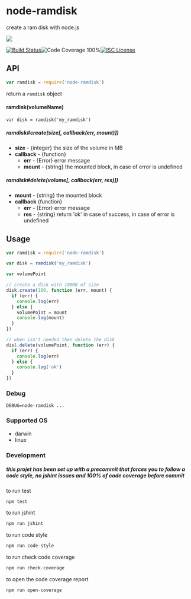 # node-ramdisk

create a ram disk with node.js

<a href="https://nodei.co/npm/node-ramdisk/"><img src="https://nodei.co/npm/node-ramdisk.png?downloads=true"></a>

[![Build Status](https://img.shields.io/badge/build-passing-brightgreen.svg?style=flat-square)](https://travis-ci.org/joaquimserafim/node-ramdisk)![Code Coverage 100%](https://img.shields.io/badge/code%20coverage-100%25-green.svg?style=flat-square)[![ISC License](https://img.shields.io/badge/license-ISC-blue.svg?style=flat-square)](https://github.com/joaquimserafim/node-ramdisk/blob/master/LICENSE)


## API
```js
var ramdisk = require('node-ramdisk')
```
return a `ramdisk` object


#### ramdisk(volumeName) 
`var disk = ramdisk('my_ramdisk')`

##### ramdisk#create(size[, callback(err, mount)])
*   **size** - {integer} the size of the volume in MB
*   **callback** - {function}
    -   **err**   - {Error} error message
    -   **mount** - {string} the mounted block, in case of error is undefined

##### ramdisk#delete(volume[, callback(err, res)])
*   **mount** - {string} the mounted block
*   **callback** {function}
    -   **err** - {Error} error message
    -   **res** - {string} return 'ok' in case of success, in case of error is undefined


## Usage

```js
var ramdisk = require('node-ramdisk')

var disk = ramdisk('my_ramdisk')

var volumePoint

// create a disk with 100MB of size
disk.create(100, function (err, mount) {
  if (err) {
    console.log(err)
  } else {
    volumePoint = mount
    console.log(mount)
  }
})

// when isn't needed then delete the disk
disl.delete(volumePoint, function (err) {
  if (err) {
    console.log(err)
  } else {
    console.log('ok')
  }
})
```

### Debug

`DEBUG=node-ramdisk ...`

### Supported OS

*   darwin
*   linux

### Development

##### this projet has been set up with a precommit that forces you to follow a code style, no jshint issues and 100% of code coverage before commit


to run test
``` js
npm test
```

to run jshint
``` js
npm run jshint
```

to run code style
``` js
npm run code-style
```

to run check code coverage
``` js
npm run check-coverage
```

to open the code coverage report
``` js
npm run open-coverage
```
